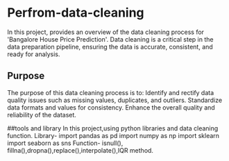 # Perfrom-data-cleaning
In this project, provides an overview of the data cleaning process for 'Bangalore House Price Prediction'. Data cleaning is a critical step in the data preparation pipeline, ensuring the data is accurate, consistent, and ready for analysis.

## Purpose

The purpose of this data cleaning process is to:
Identify and rectify data quality issues such as missing values, duplicates, and outliers.
Standardize data formats and values for consistency.
Enhance the overall quality and reliability of the dataset.

##tools and library
In this project,using python libraries and data cleaning function.
        Library- import pandas as pd
	         import numpy as np
	         import sklearn
                 import seaborn as sns
	Function- isnull(), fillna(),dropna(),replace(),interpolate(),IQR method.

				

